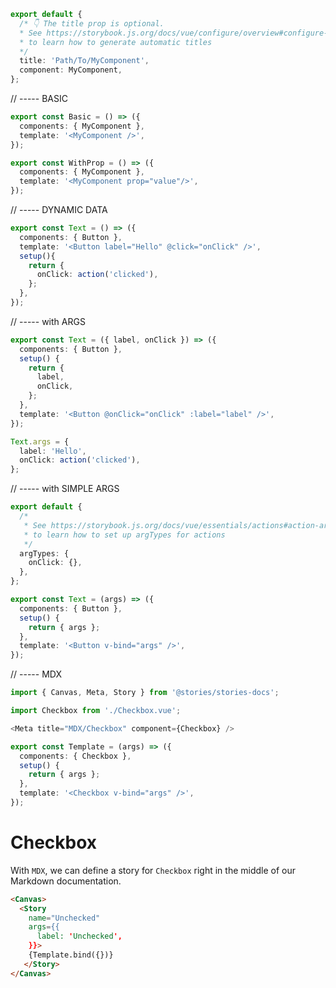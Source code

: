 
```typescript
export default {
  /* 👇 The title prop is optional.
  * See https://storybook.js.org/docs/vue/configure/overview#configure-story-loading
  * to learn how to generate automatic titles
  */
  title: 'Path/To/MyComponent',
  component: MyComponent,
};
```

// ----- BASIC
```typescript
export const Basic = () => ({
  components: { MyComponent },
  template: '<MyComponent />',
});

export const WithProp = () => ({
  components: { MyComponent },
  template: '<MyComponent prop="value"/>',
});
```

// ----- DYNAMIC DATA
```typescript
export const Text = () => ({
  components: { Button },
  template: '<Button label="Hello" @click="onClick" />',
  setup(){
    return {
      onClick: action('clicked'),
    };
  },
});
```

// ----- with ARGS
```typescript
export const Text = ({ label, onClick }) => ({
  components: { Button },
  setup() {
    return {
      label,
      onClick,
    };
  },
  template: '<Button @onClick="onClick" :label="label" />',
});

Text.args = {
  label: 'Hello',
  onClick: action('clicked'),
};
```

// ----- with SIMPLE ARGS
```typescript
export default {
  /*
   * See https://storybook.js.org/docs/vue/essentials/actions#action-argtype-annotation
   * to learn how to set up argTypes for actions
   */
  argTypes: {
    onClick: {},
  },
};

export const Text = (args) => ({
  components: { Button },
  setup() {
    return { args };
  },
  template: '<Button v-bind="args" />',
});
```

// ----- MDX
```typescript
import { Canvas, Meta, Story } from '@stories/stories-docs';

import Checkbox from './Checkbox.vue';

<Meta title="MDX/Checkbox" component={Checkbox} />

export const Template = (args) => ({
  components: { Checkbox },
  setup() {
    return { args };
  },
  template: '<Checkbox v-bind="args" />',
});
```

# Checkbox

With `MDX`, we can define a story for `Checkbox` right in the middle of our
Markdown documentation.

```html
<Canvas>
  <Story 
    name="Unchecked"
    args={{ 
      label: 'Unchecked',
    }}>
    {Template.bind({})}
   </Story>
</Canvas>
```